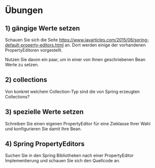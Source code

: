 # Übungen

## 1) gängige Werte setzen

Schauen Sie sich die Seite https://www.javarticles.com/2015/06/spring-default-property-editors.html
an. Dort werden einige der vorhandenen PropertyEditoren vorgestellt.

Nutzen Sie davon ein paar, um in einer von Ihnen geschriebenen Bean Werte zu setzen.

## 2) collections

Von konkret welchem Collection-Typ sind die von Spring erzeugten Collections?

## 3) spezielle Werte setzen

Schreiben Sie einen eigenen PropertyEditor für eine Zieklasse Ihrer Wahl und konfigurieren Sie damit Ihre Bean.

## 4) Spring PropertyEditors

Suchen Sie in den Spring Bibliotheken nach einer PropertyEditor Implementierung und schauen Sie sich den Quellcode an. 